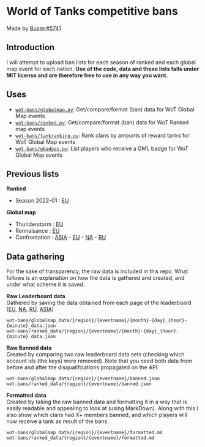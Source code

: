 # World of Tanks competitive bans
Made by [Buster#5741](https://discord.com/users/764584777642672160)

## Introduction
I will attempt to upload ban lists for each season of ranked and each global map event for each nation. **Use of the code, data and these lists falls under MIT license and are therefore free to use in any way you want.**

## Uses
- [`wot-bans/globalmap.py`](https://github.com/Buster-2002/wot-bans/blob/master/wot-bans/globalmap.py): Get/compare/format (ban) data for WoT Global Map events 
- [`wot-bans/ranked.py`](https://github.com/Buster-2002/wot-bans/blob/master/wot-bans/ranked.py): Get/compare/format (ban) data for WoT Ranked map events 
- [`wot-bans/tankranking.py`](https://github.com/Buster-2002/wot-bans/blob/master/wot-bans/tankranking.py): Rank clans by amounts of reward tanks for WoT Global Map events
- [`wot-bans/gbadges.py`](https://github.com/Buster-2002/wot-bans/blob/master/wot-bans/gbadges.py): List players who receive a GML badge for WoT Global Map events

## Previous lists

**Ranked**
- Season 2022-01 : [EU](https://gist.github.com/Buster-2002/af6c23395fc9ac69091b856a2f79b57d)

**Global map**
- Thunderstorm : [EU](https://gist.github.com/Buster-2002/deb3995455dffb9aab1f0df1d8c67461)
- Rennaisance : [EU](https://gist.github.com/Buster-2002/d56985709696f0b057ccb90e278d6311)
- Confrontation : [ASIA](https://gist.github.com/Buster-2002/6bc04d5dac617a996822f4e27c5dee58) - [EU](https://gist.github.com/Buster-2002/ec2cee5c54d2f6fc773c66cd83c681d1) - [NA](https://gist.github.com/Buster-2002/d3b827135fc84779cc0267f4c56d33a9) - [RU](https://gist.github.com/Buster-2002/2540640cb2afe7cb92a6600dd9870fdc)

## Data gathering
For the sake of transparency, the raw data is included in this repo. What follows is an explanation on how the data is gathered and created, and under what scheme it is saved.

**Raw Leaderboard data**  
Gathered by saving the data obtained from each page of the leaderboard ([EU](worldoftanks.eu/en/clanwars/rating/alley/#wot&aof_rating=accounts&aof_filter=all&aof_page=0&aof_size=25), [NA](worldoftanks.com/en/clanwars/rating/alley/#wot&aof_rating=accounts&aof_filter=all&aof_page=0&aof_size=25), [RU](worldoftanks.ru/en/clanwars/rating/alley/#wot&aof_rating=accounts&aof_filter=all&aof_page=0&aof_size=25), [ASIA](worldoftanks.asia/en/clanwars/rating/alley/#wot&aof_rating=accounts&aof_filter=all&aof_page=0&aof_size=25))

`wot-bans/globalmap_data/{region}/{eventname}/{month}-{day}_{hour}-{minute}_data.json`  
`wot-bans/ranked_data/{region}/{eventname}/{month}-{day}_{hour}-{minute}_data.json`  

**Raw Banned data**  
Created by comparing two raw leaderboard data sets (checking which account ids (the keys) were removed). Note that you need both data from before and after the disqualifications propagated on the API.

`wot-bans/globalmap_data/{region}/{eventname}/banned.json`  
`wot-bans/ranked_data/{region}/{eventname}/banned.json`  

**Formatted data**  
Created by taking the raw banned data and formatting it in a way that is easily readable and appealing to look at (using MarkDown). Along with this I also show which clans had X+ members banned, and 
which players will now receive a tank as result of the bans.

`wot-bans/globalmap_data/{region}/{eventname}/formatted.md`  
`wot-bans/ranked_data/{region}/{eventname}/formatted.md`  
